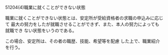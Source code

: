 51204(4)職業に就くことができない状態

職業に就くことができない状態とは、安定所が受給資格者の求職の申込みに応じて 最大の努力をしたが就職させることができず、また、本人の努力によっても就職でき ない状態をいうのである。

この場合、安定所は、その者の職歴、技能、希望等を配慮 した上で、職業紹介を行う。
